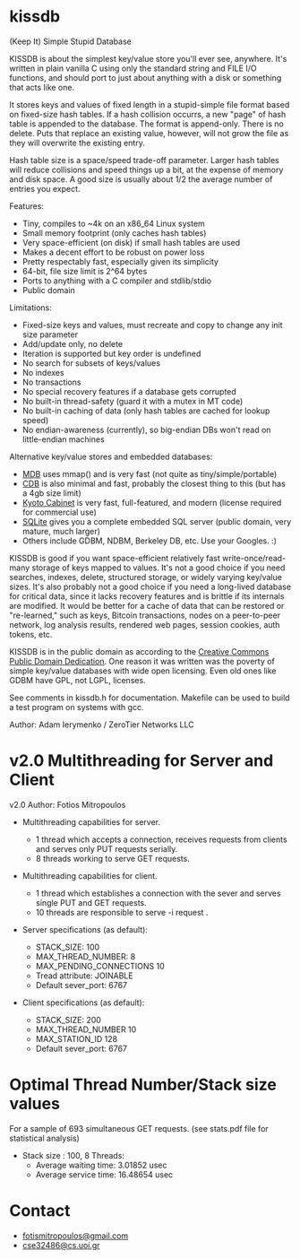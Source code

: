 kissdb
======

(Keep It) Simple Stupid Database

KISSDB is about the simplest key/value store you'll ever see, anywhere.
It's written in plain vanilla C using only the standard string and FILE
I/O functions, and should port to just about anything with a disk or
something that acts like one.

It stores keys and values of fixed length in a stupid-simple file format
based on fixed-size hash tables. If a hash collision occurrs, a new "page"
of hash table is appended to the database. The format is append-only.
There is no delete. Puts that replace an existing value, however, will not
grow the file as they will overwrite the existing entry.

Hash table size is a space/speed trade-off parameter. Larger hash tables
will reduce collisions and speed things up a bit, at the expense of memory
and disk space. A good size is usually about 1/2 the average number of
entries you expect.

Features:

 * Tiny, compiles to ~4k on an x86_64 Linux system
 * Small memory footprint (only caches hash tables)
 * Very space-efficient (on disk) if small hash tables are used
 * Makes a decent effort to be robust on power loss
 * Pretty respectably fast, especially given its simplicity
 * 64-bit, file size limit is 2^64 bytes
 * Ports to anything with a C compiler and stdlib/stdio
 * Public domain

Limitations:

 * Fixed-size keys and values, must recreate and copy to change any init size parameter
 * Add/update only, no delete
 * Iteration is supported but key order is undefined
 * No search for subsets of keys/values
 * No indexes
 * No transactions
 * No special recovery features if a database gets corrupted
 * No built-in thread-safety (guard it with a mutex in MT code)
 * No built-in caching of data (only hash tables are cached for lookup speed)
 * No endian-awareness (currently), so big-endian DBs won't read on little-endian machines

Alternative key/value stores and embedded databases:

 * [MDB](http://symas.com/mdb/) uses mmap() and is very fast (not quite as tiny/simple/portable)
 * [CDB](http://cr.yp.to/cdb.html) is also minimal and fast, probably the closest thing to this (but has a 4gb size limit)
 * [Kyoto Cabinet](http://fallabs.com/kyotocabinet/) is very fast, full-featured, and modern (license required for commercial use)
 * [SQLite](http://www.sqlite.org/) gives you a complete embedded SQL server (public domain, very mature, much larger)
 * Others include GDBM, NDBM, Berkeley DB, etc. Use your Googles. :)

KISSDB is good if you want space-efficient relatively fast write-once/read-many storage
of keys mapped to values. It's not a good choice if you need searches, indexes, delete,
structured storage, or widely varying key/value sizes. It's also probably not a good
choice if you need a long-lived database for critical data, since it lacks recovery
features and is brittle if its internals are modified. It would be better for a cache
of data that can be restored or "re-learned," such as keys, Bitcoin transactions, nodes
on a peer-to-peer network, log analysis results, rendered web pages, session cookies,
auth tokens, etc.

KISSDB is in the public domain as according to the [Creative Commons Public Domain Dedication](http://creativecommons.org/publicdomain/zero/1.0/).
One reason it was written was the poverty of simple key/value databases with wide open licensing. Even old ones like GDBM have GPL, not LGPL, licenses.

See comments in kissdb.h for documentation. Makefile can be used to build
a test program on systems with gcc.

Author: Adam Ierymenko / ZeroTier Networks LLC


# v2.0 Multithreading for Server and Client
v2.0 Author: Fotios Mitropoulos
- Multithreading capabilities for server. 
  - 1 thread which accepts a connection, receives requests from clients and serves only PUT requests serially.
  - 8 threads working to serve GET requests.
  
- Multithreading capabilities for client. 
  - 1 thread which establishes a connection with the sever and serves single PUT and GET           requests.
  - 10 threads are responsible to serve -i request .

- Server specifications (as default):
  - STACK_SIZE: 							 100
  - MAX_THREAD_NUMBER:					 8
  - MAX_PENDING_CONNECTIONS			10
  - Tread attribute:	    JOINABLE
  - Default sever_port:	      6767

- Client specifications (as default):
  - STACK_SIZE:		       			 200
  - MAX_THREAD_NUMBER						10
  - MAX_STATION_ID		       	 128
  - Default sever_port:	      6767

# Optimal Thread Number/Stack size values
For a sample of 693 simultaneous GET requests. (see stats.pdf file for statistical analysis)
- Stack size : 100, 8 Threads:
  - Average waiting time: 3.01852 usec
  - Average service time: 16.48654 usec

# Contact
- fotismitropoulos@gmail.com
- cse32486@cs.uoi.gr
